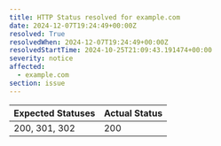 ```yaml
---
title: HTTP Status resolved for example.com
date: 2024-12-07T19:24:49+00:00Z
resolved: True
resolvedWhen: 2024-12-07T19:24:49+00:00Z
resolvedStartTime: 2024-10-25T21:09:43.191474+00:00
severity: notice
affected:
  - example.com
section: issue
---
```


| Expected Statuses | Actual Status  |
|-------------------|----------------|
| 200, 301, 302 | 200 |
